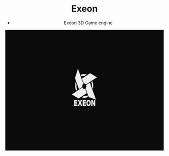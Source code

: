 <div align="center">

# Exeon
- Exeon 3D Game engine

<img src="./img/Exeon_Logo_2.png" width="683px" height="384px"/>
</div>